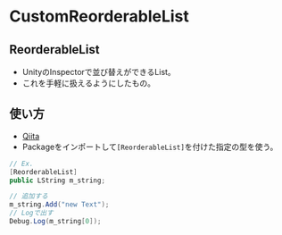 # CustomReorderableList

## ReorderableList
- UnityのInspectorで並び替えができるList。
- これを手軽に扱えるようにしたもの。

## 使い方
- [Qiita](https://qiita.com/hide_gugen/items/33a03aa304c1e24e48c5)
- Packageをインポートして`[ReorderableList]`を付けた指定の型を使う。
```c#:Ex1.cs
// Ex.
[ReorderableList]
public LString m_string;
```
```c#:Ex1.cs
// 追加する
m_string.Add("new Text");
// Logで出す
Debug.Log(m_string[0]);
```
